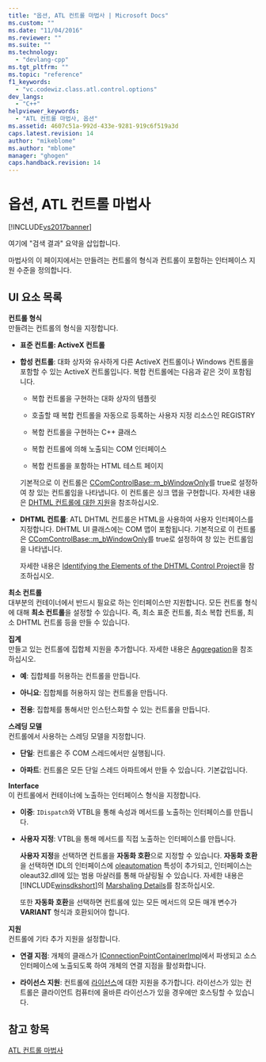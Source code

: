 ```yaml
---
title: "옵션, ATL 컨트롤 마법사 | Microsoft Docs"
ms.custom: ""
ms.date: "11/04/2016"
ms.reviewer: ""
ms.suite: ""
ms.technology: 
  - "devlang-cpp"
ms.tgt_pltfrm: ""
ms.topic: "reference"
f1_keywords: 
  - "vc.codewiz.class.atl.control.options"
dev_langs: 
  - "C++"
helpviewer_keywords: 
  - "ATL 컨트롤 마법사, 옵션"
ms.assetid: 4607c51a-992d-433e-9281-919c6f519a3d
caps.latest.revision: 14
author: "mikeblome"
ms.author: "mblome"
manager: "ghogen"
caps.handback.revision: 14
---
```

# 옵션, ATL 컨트롤 마법사
[!INCLUDE[vs2017banner](../../assembler/inline/includes/vs2017banner.md)]

여기에 "검색 결과" 요약을 삽입합니다.  
  
 마법사의 이 페이지에서는 만들려는 컨트롤의 형식과 컨트롤이 포함하는 인터페이스 지원 수준을 정의합니다.  
  
## UI 요소 목록  
 **컨트롤 형식**  
 만들려는 컨트롤의 형식을 지정합니다.  
  
-   **표준 컨트롤: ActiveX 컨트롤**  
  
-   **합성 컨트롤**: 대화 상자와 유사하게 다른 ActiveX 컨트롤이나 Windows 컨트롤을 포함할 수 있는 ActiveX 컨트롤입니다.  복합 컨트롤에는 다음과 같은 것이 포함됩니다.  
  
    -   복합 컨트롤을 구현하는 대화 상자의 템플릿  
  
    -   호출할 때 복합 컨트롤을 자동으로 등록하는 사용자 지정 리소스인 REGISTRY  
  
    -   복합 컨트롤을 구현하는 C\+\+ 클래스  
  
    -   복합 컨트롤에 의해 노출되는 COM 인터페이스  
  
    -   복합 컨트롤을 포함하는 HTML 테스트 페이지  
  
     기본적으로 이 컨트롤은 [CComControlBase::m\_bWindowOnly](../Topic/CComControlBase::m_bWindowOnly.md)를 true로 설정하여 창 있는 컨트롤임을 나타냅니다.  이 컨트롤은 싱크 맵을 구현합니다.  자세한 내용은 [DHTML 컨트롤에 대한 지원](../../atl/atl-support-for-dhtml-controls.md)을 참조하십시오.  
  
-   **DHTML 컨트롤**: ATL DHTML 컨트롤은 HTML을 사용하여 사용자 인터페이스를 지정합니다.  DHTML UI 클래스에는 COM 맵이 포함됩니다.  기본적으로 이 컨트롤은 [CComControlBase::m\_bWindowOnly](../Topic/CComControlBase::m_bWindowOnly.md)를 true로 설정하여 창 있는 컨트롤임을 나타냅니다.  
  
     자세한 내용은 [Identifying the Elements of the DHTML Control Project](../../atl/identifying-the-elements-of-the-dhtml-control-project.md)을 참조하십시오.  
  
 **최소 컨트롤**  
 대부분의 컨테이너에서 반드시 필요로 하는 인터페이스만 지원합니다.  모든 컨트롤 형식에 대해 **최소 컨트롤**을 설정할 수 있습니다. 즉, 최소 표준 컨트롤, 최소 복합 컨트롤, 최소 DHTML 컨트롤 등을 만들 수 있습니다.  
  
 **집계**  
 만들고 있는 컨트롤에 집합체 지원을 추가합니다.  자세한 내용은 [Aggregation](../../atl/aggregation.md)을 참조하십시오.  
  
-   **예**: 집합체를 허용하는 컨트롤을 만듭니다.  
  
-   **아니요**: 집합체를 허용하지 않는 컨트롤을 만듭니다.  
  
-   **전용**: 집합체를 통해서만 인스턴스화할 수 있는 컨트롤을 만듭니다.  
  
 **스레딩 모델**  
 컨트롤에서 사용하는 스레딩 모델을 지정합니다.  
  
-   **단일**: 컨트롤은 주 COM 스레드에서만 실행됩니다.  
  
-   **아파트**: 컨트롤은 모든 단일 스레드 아파트에서 만들 수 있습니다.  기본값입니다.  
  
 **Interface**  
 이 컨트롤에서 컨테이너에 노출하는 인터페이스 형식을 지정합니다.  
  
-   **이중**: `IDispatch`와 VTBL을 통해 속성과 메서드를 노출하는 인터페이스를 만듭니다.  
  
-   **사용자 지정**: VTBL을 통해 메서드를 직접 노출하는 인터페이스를 만듭니다.  
  
     **사용자 지정**을 선택하면 컨트롤을 **자동화 호환**으로 지정할 수 있습니다.  **자동화 호환**을 선택하면 IDL의 인터페이스에 [oleautomation](../../windows/oleautomation.md) 특성이 추가되고, 인터페이스는 oleaut32.dll에 있는 범용 마샬러를 통해 마샬링될 수 있습니다.  자세한 내용은 [!INCLUDE[winsdkshort](../../atl/reference/includes/winsdkshort_md.md)]의 [Marshaling Details](http://msdn.microsoft.com/library/windows/desktop/ms692621)를 참조하십시오.  
  
     또한 **자동화 호환**을 선택하면 컨트롤에 있는 모든 메서드의 모든 매개 변수가 **VARIANT** 형식과 호환되어야 합니다.  
  
 **지원**  
 컨트롤에 기타 추가 지원을 설정합니다.  
  
-   **연결 지점**: 개체의 클래스가 [IConnectionPointContainerImpl](../../atl/reference/iconnectionpointcontainerimpl-class.md)에서 파생되고 소스 인터페이스에 노출되도록 하여 개체의 연결 지점을 활성화합니다.  
  
-   **라이선스 지원**: 컨트롤에 [라이선스](http://msdn.microsoft.com/library/windows/desktop/ms690543)에 대한 지원을 추가합니다.  라이선스가 있는 컨트롤은 클라이언트 컴퓨터에 올바른 라이선스가 있을 경우에만 호스팅할 수 있습니다.  
  
## 참고 항목  
 [ATL 컨트롤 마법사](../../atl/reference/atl-control-wizard.md)